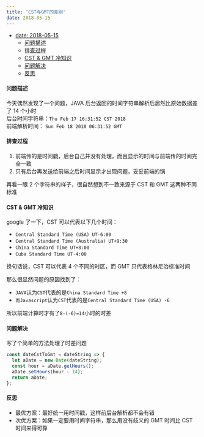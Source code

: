 ```yaml
---
title: 'CST与GMT的差别'
date: 2018-05-15
---
```


- [date: 2018-05-15](#date-2018-05-15)
    - [问题描述](#问题描述)
    - [排查过程](#排查过程)
    - [CST & GMT 冷知识](#cst--gmt-冷知识)
    - [问题解决](#问题解决)
    - [反思](#反思)

#### 问题描述

今天偶然发现了一个问题，JAVA 后台返回的时间字符串解析后居然比原始数据差了 14 个小时  
后台时间字符串：`Thu Feb 17 16:31:52 CST 2018`  
前端解析时间： `Sun Feb 18 2018 06:31:52 GMT`

#### 排查过程

1. 前端传的是时间戳，后台自己并没有处理，而且显示的时间与前端传的时间完全一致
2. 只有后台再发送给前端之后时间显示才出现问题，妥妥前端的锅

再看一眼 2 个字符串的样子，很自然想到不一致来源于 CST 和 GMT 这两种不同标准

#### CST & GMT 冷知识

google 了一下，CST 可以代表以下几个时间：

- `Central Standard Time (USA) UT-6:00`
- `Central Standard Time (Australia) UT+9:30`
- `China Standard Time UT+8:00`
- `Cuba Standard Time UT-4:00`

换句话说，CST 可以代表 4 个不同的时区，而 GMT 只代表格林尼治标准时间

那么很显然问题的原因找到了：

- `JAVA`认为`CST`代表的是`China Standard Time +8`
- `而Javascript`认为`CST`代表的是`Central Standard Time (USA) -6`

所以前端计算时才有了`8-(-6)=14`小时的时差

#### 问题解决

写了个简单的方法处理了时差问题

```javascript
const dateCstToGmt = dateString => {
  let aDate = new Date(dateString);
  const hour = aDate.getHours();
  aDate.setHours(hour - 14);
  return aDate;
};
```

#### 反思

- 最优方案：最好统一用时间戳，这样前后台解析都不会有错
- 次优方案：如果一定要用时间字符串，那么用没有歧义的 GMT 时间比 CST 时间来得可靠
